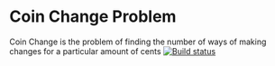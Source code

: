 Coin Change Problem
===================
Coin Change is the problem of finding the number of ways of making changes for a particular amount of cents
[![Build status](https://ci.appveyor.com/api/projects/status/v29ioeqcev7vrx6i?svg=true)](https://ci.appveyor.com/project/IgorFesenko/coinchangeproblem)
